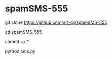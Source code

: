 # spamSMS-555
 
git clone  https://github.com/art-cy/spamSMS-555

cd spamSMS-555

chmod +x *

python sms.py
